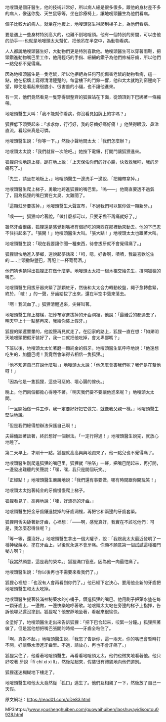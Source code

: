 地嗖頭是個牙醫生，他的技術非常好，所以病人總是很多很多。跟他的身材差不多的病人，像迷你兔、天竺鼠等等，坐在診療椅上，讓地嗖頭醫生為他們看病。

個子比較大的病人，就坐在地板上，地嗖頭醫生得爬到梯子上，為他們看病。

要是遇上一些身材特別高大的，也難不倒地嗖頭。他有一個特別的房間，可以由他的助手—-也就是地嗖頭太太幫忙，把他吊在半空中，為動物看病。

人人都說地嗖頭醫生好，大動物們更是特別喜歡他。地嗖頭醫生可以穿著雨鞋，把頭鑽進動物嘴巴里工作，他用輕巧的手指、細細的鑽子為他們修補牙齒，所以他們一點兒都不覺得痛。

因為地嗖頭醫生是一隻老鼠，所以他拒絕為任何可能傷害老鼠的動物看病，這一點，他在招牌上寫得清清楚楚的。每當樓下的門鈴一響，他和太太就跑到窗邊向下望，即使是看起來很膽小、很害羞的小貓，也不讓他進來。

有一天，他們竟然看見一隻穿得很整齊的狐狸站在下面，從頭頂到下巴綁著一條繃帶。

地嗖頭醫生大叫：「我不能幫你看病，你沒看見招牌上的字嗎？」

狐狸低下頭哭起來：「求求你，行行好，我的牙齒好痛好痛！」他哭得眼淚、鼻涕直流，看起來真是可憐。

地嗖頭醫生說：「你等一下。」然後小聲地問太太：「我們怎麼辦？」

地嗖頭太太說：「我們就冒一次險吧。」她按下電鈕，打開門讓狐狸進來。

狐狸飛快地跑上樓，跪在地上說：「上天保佑你們的好心腸，快救救我吧，我的牙痛死了。」

「先生，請坐在地板上，」地嗖頭醫生一邊洗手一邊說，「把繃帶拿掉。」

地嗖頭醫生爬上梯子，勇敢地跨進狐狸的嘴巴里。「嗚——」他簡直要透不過氣了，因為狐狸的嘴巴實在太臭、太難聞了。

「這顆蛀牙要拔掉，」地嗖頭醫生大聲宣布，「不過我們可以幫你做一顆新牙。」

「噢——」狐狸呻吟著說，「做什麼都可以，只要牙齒不再痛就好了。」

雖然牙齒很痛，狐狸還是感覺到嘴裡有個好吃的東西在那裡動來動去。他的下巴忍不住抖起來了。「張開！」地嗖頭醫生大叫。「張大點！」地嗖頭太太也跟著大叫。

地嗖頭醫生說：「現在我要讓你聞一種東西，待會拔牙就不會覺得痛了。」

狐狸很快地進入夢鄉，還說起夢話來：「呣，嗯，好香啊，嘖嘖，我最喜歡吃生的……上頭撒點鹽巴，再配上一杯葡萄酒。」

他們猜也猜得出狐狸正在做什麼夢。地嗖頭太太把一根木棍交給先生，撐開狐狸的嘴巴。

地嗖頭醫生用拔牙器夾緊了那顆蛀牙，然後和太太合力轉動絞盤，繩子愈轉愈緊，終於，「啵！」的一聲，牙齒給拔了出來，還在半空中蕩來蕩去。

「啊！我流血了。」狐狸清醒過來，尖聲叫著。

地嗖頭醫生爬上樓梯，把紗布塞進拔掉的牙齒洞裡，他說：「最難受的都過去了，明天早上十一點整再來，我給你裝上假牙。」

狐狸的頭還暈暈的，他說聲再見就走了。在回家的路上，狐狸一直在想：「如果明天地嗖頭把假牙裝好了，我一口就把他吃掉，會太卑鄙嗎？」

下班以後，地嗖頭太太忙著磨一顆純金的假牙。地嗖頭醫生氣呼呼地說：「他還想吃生的，加鹽巴呢！我竟然會笨得去相信一隻狐狸。」

「他不知道自己在說什麼啦，」地嗖頭太太說：「他怎麼會害我們呢？我們是在幫他呀！」

「因為他是一隻狐狸，這些可惡的、壞心腸的傢伙。」

晚上，他們兩個都擔心得睡不著。「明天我們要不要讓他進來呢？」地嗖頭太太問。

「一旦開始做一件工作，我一定要好好把它做完，就像我父親一樣。」地嗖頭醫生堅決地說。

「但是我們總得想辦法保護自己啊！」

夫婦倆談著談著，終於想好一個辦法。「一定行得通！」地嗖頭醫生說完，就放心地睡了。

第二天早上，才剛十一點，狐狸就高高興興地跑來了。他一點兒也不覺得痛了。

地嗖頭醫生剛爬進狐狸的嘴巴里，狐狸就「啪嗒」一聲，把嘴巴閉起來，再打開，一邊發出難聽的笑聲說：「嘿，嘿，我只是開個玩笑。」

「正經點！」地嗖頭醫生嚴厲地說：「我們還有事要做，哪有時間跟你開玩笑！」

地嗖頭太太抱著純金的牙齒慢慢爬上梯子。

狐狸看見了，高興地說：「哇，好漂亮的牙齒。」

地嗖頭醫生把金牙齒鑲進拔掉的牙齒洞裡，再把它和兩邊的牙齒套緊。

狐狸用舌尖舔著新牙齒，心裡想：「——啊，感覺真好，我實在不該吃他們：可是，我怎麼忍得住呢？」

「等一等，還沒好。」地嗖頭醫生拿出一個大罐子，說：「我跟我太太最近發明了一種神秘藥水，塗在牙齒上，以後就永遠不會牙痛。你願不願意第一個試試這種獨門秘方啊？」

「我當然願意，這是我的榮幸。」狐狸滿口答應，因為他一向最怕痛了。

地嗖頭醫生說：「你以後再也不需要來看我們了。」

狐狸心裡想：「也沒有人會再看到你們了。」他已經下定決心，要用他全新的牙齒把地嗖頭醫生和太太吃掉。

地嗖頭醫生提著裝滿神秘藥水的小桶子，鑽進狐狸的嘴巴。他用刷子把藥水塗在每一顆牙齒上，一邊做，一邊快樂地哼著歌。地嗖頭太太站在旁邊的梯子上指揮，告訴他哪兒還沒塗到。狐狸呢？他安靜地坐著，看起來很愉快。

全塗好了，地嗖頭醫生走出來告訴狐狸：「把下巴合起來，咬緊一分鐘。」狐狸照著做了。但是當他想把嘴巴張開的時候——牙齒全粘住了。

「啊，真對不起，」地嗖頭醫生說，「我忘了告訴你，這一兩天，你的嘴巴會暫時打不開，好讓藥水滲進牙齒里。不過，請放心，再也不會牙痛了。」

狐狸呆住了，他看著地嗖頭醫生，再看看地嗖頭太太，他們也微笑地看著他。他只好咬著 牙說「fī chí xì xì lǐ」，然後站起來，假裝很有禮貌地向他們道別。

狐狸迷迷糊糊地下樓走了。

地嗖頭醫生和他太太竟然從「狐口」逃生了。他們互相親了一下，然後放了自己一天假。

原文網址：https://read01.com/oDe83.html

MP3https://www.youshenghuiben.com/guowaihuiben/laoshuyayidisoutou0928.html



    